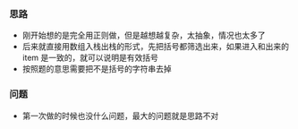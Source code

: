 ### 思路
- 刚开始想的是完全用正则做，但是越想越复杂，太抽象，情况也太多了
- 后来就直接用数组入栈出栈的形式，先把括号都筛选出来，如果进入和出来的 item 是一致的，就可以说明是有效括号
- 按照题的意思需要把不是括号的字符串去掉

### 问题
- 第一次做的时候也没什么问题，最大的问题就是思路不对